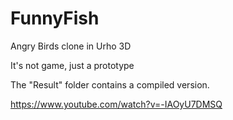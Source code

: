 # FunnyFish
Angry Birds clone in Urho 3D

It's not game, just a prototype

The "Result" folder contains a compiled version.

https://www.youtube.com/watch?v=-IAOyU7DMSQ
